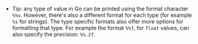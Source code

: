 - Tip: any type of value in Go can be printed using the format character `%%v`. However, there's also a different format for each type (for example `%s` for strings). The type specific formats also offer more options for formatting that type. For example the format `%%f`, for `float` values, can also specify the precision: `%%.2f`.
